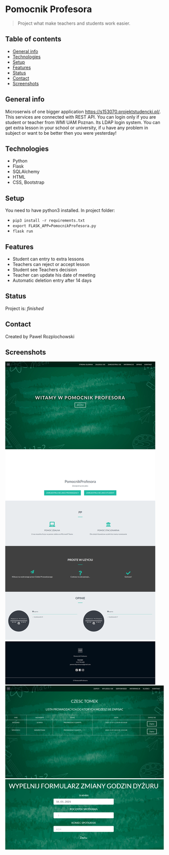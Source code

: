 # Pomocnik Profesora
> Project what make teachers and students work easier.

## Table of contents
* [General info](#general-info)
* [Technologies](#technologies)
* [Setup](#setup)
* [Features](#features)
* [Status](#status)
* [Contact](#contact)
* [Screenshots](#screenshots)

## General info
Microserwis of one bigger application https://s153070.projektstudencki.pl/. This services are connected with REST API. You can login only if you are student or teacher from WMI UAM Poznan. Its LDAP login system.
You can get extra lesson in your school or university, if u have any problem in subject or want to be better then you were yesterday!


## Technologies
* Python
* Flask
* SQLAlchemy
* HTML 
* CSS, Bootstrap

## Setup
You need to have python3 installed. In project folder: 
* `pip3 install -r requirements.txt`
* `export FLASK_APP=PomocnikProfesora.py`
* `flask run`


## Features
* Student can entry to extra lessons
* Teachers can reject or accept lesson
* Student see Teachers decision
* Teacher can update his date of meeting
* Automatic deletion entry after 14 days


## Status
Project is: _finished_


## Contact
Created by Pawel Rozplochowski

## Screenshots
![Example screenshot](./images/123584955_4037319149616248_4941042612904498194_n.png)
![Example screenshot](./images/123516075_320628419109019_3365764715856033557_n.png)
![Example screenshot](./images/zmiana_dyzuru.png)
